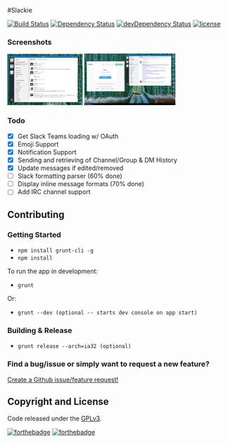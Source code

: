 #Slackie

[![Build Status](https://travis-ci.org/luigiplr/slackie.svg?branch=master)](https://travis-ci.org/luigiplr/slackie)
[![Dependency Status](https://david-dm.org/luigiplr/slackie.svg)](https://david-dm.org/luigiplr/slakie) 
[![devDependency Status](https://david-dm.org/luigiplr/slackie/dev-status.svg)](https://david-dm.org/luigiplr/slakie#info=devDependencies) 
[![license](https://img.shields.io/badge/license-GPLv3-brightgreen.svg)](LICENSE) 

### Screenshots

<img src="preview/UI_preview_0.0.1.png" alt="Dashboard 0.0.1" width="34%"/>
<img src="preview/add_team_OAuth.png" alt="Add Team" width="41%"/>

### Todo
* [x] Get Slack Teams loading w/ OAuth
* [x] Emoji Support
* [x] Notification Support
* [x] Sending and retrieving of Channel/Group & DM History
* [x] Update messages if edited/removed
* [ ] Slack formatting parser (60% done)
* [ ] Display inline message formats (70% done)
* [ ] Add IRC channel support

## Contributing

### Getting Started

- `npm install grunt-cli -g`
- `npm install`

To run the app in development:

- `grunt`

Or:

- `grunt --dev (optional -- starts dev console on app start)`

### Building & Release

- `grunt release --arch=ia32 (optional)`

### Find a bug/issue or simply want to request a new feature?

[Create a Github issue/feature request!](https://github.com/luigiplr/slackie/issues/new)

## Copyright and License

Code released under the [GPLv3](LICENSE).

[![forthebadge](http://forthebadge.com/images/badges/fuck-it-ship-it.svg)](http://forthebadge.com)
[![forthebadge](http://forthebadge.com/images/badges/built-with-love.svg)](http://forthebadge.com)
